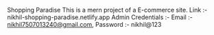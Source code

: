 Shopping Paradise
This is a mern project of a E-commerce site.
Link :- nikhil-shopping-paradise.netlify.app
Admin Credentials :- Email :- nikhil7507013240@gmail.com, Password :- nikhil@123
